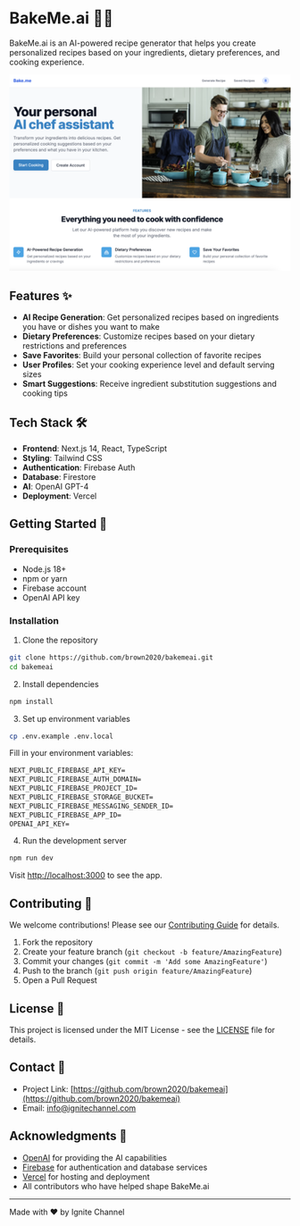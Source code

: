 # BakeMe.ai 🧑‍🍳

BakeMe.ai is an AI-powered recipe generator that helps you create personalized recipes based on your ingredients, dietary preferences, and cooking experience.

![BakeMe.ai Screenshot](/public/screenshot.png)

## Features ✨

- **AI Recipe Generation**: Get personalized recipes based on ingredients you have or dishes you want to make
- **Dietary Preferences**: Customize recipes based on your dietary restrictions and preferences
- **Save Favorites**: Build your personal collection of favorite recipes
- **User Profiles**: Set your cooking experience level and default serving sizes
- **Smart Suggestions**: Receive ingredient substitution suggestions and cooking tips

## Tech Stack 🛠️

- **Frontend**: Next.js 14, React, TypeScript
- **Styling**: Tailwind CSS
- **Authentication**: Firebase Auth
- **Database**: Firestore
- **AI**: OpenAI GPT-4
- **Deployment**: Vercel

## Getting Started 🚀

### Prerequisites

- Node.js 18+
- npm or yarn
- Firebase account
- OpenAI API key

### Installation

1. Clone the repository

```bash
git clone https://github.com/brown2020/bakemeai.git
cd bakemeai
```

2. Install dependencies

```bash
npm install
```

3. Set up environment variables

```bash
cp .env.example .env.local
```

Fill in your environment variables:

```env
NEXT_PUBLIC_FIREBASE_API_KEY=
NEXT_PUBLIC_FIREBASE_AUTH_DOMAIN=
NEXT_PUBLIC_FIREBASE_PROJECT_ID=
NEXT_PUBLIC_FIREBASE_STORAGE_BUCKET=
NEXT_PUBLIC_FIREBASE_MESSAGING_SENDER_ID=
NEXT_PUBLIC_FIREBASE_APP_ID=
OPENAI_API_KEY=
```

4. Run the development server

```bash
npm run dev
```

Visit [http://localhost:3000](http://localhost:3000) to see the app.

## Contributing 🤝

We welcome contributions! Please see our [Contributing Guide](CONTRIBUTING.md) for details.

1. Fork the repository
2. Create your feature branch (`git checkout -b feature/AmazingFeature`)
3. Commit your changes (`git commit -m 'Add some AmazingFeature'`)
4. Push to the branch (`git push origin feature/AmazingFeature`)
5. Open a Pull Request

## License 📝

This project is licensed under the MIT License - see the [LICENSE](LICENSE) file for details.

## Contact 📧

- Project Link: [https://github.com/brown2020/bakemeai](https://github.com/brown2020/bakemeai)
- Email: info@ignitechannel.com

## Acknowledgments 🙏

- [OpenAI](https://openai.com) for providing the AI capabilities
- [Firebase](https://firebase.google.com) for authentication and database services
- [Vercel](https://vercel.com) for hosting and deployment
- All contributors who have helped shape BakeMe.ai

---

Made with ❤️ by Ignite Channel
